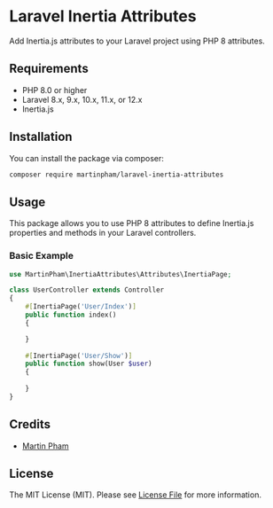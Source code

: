 # Laravel Inertia Attributes

Add Inertia.js attributes to your Laravel project using PHP 8 attributes.

## Requirements

- PHP 8.0 or higher
- Laravel 8.x, 9.x, 10.x, 11.x, or 12.x
- Inertia.js

## Installation

You can install the package via composer:

```bash
composer require martinpham/laravel-inertia-attributes
```

## Usage

This package allows you to use PHP 8 attributes to define Inertia.js properties and methods in your Laravel controllers.

### Basic Example

```php
use MartinPham\InertiaAttributes\Attributes\InertiaPage;

class UserController extends Controller
{
    #[InertiaPage('User/Index')]
    public function index()
    {

    }
    
    #[InertiaPage('User/Show')]
    public function show(User $user)
    {
        
    }
}
```


## Credits

- [Martin Pham](https://github.com/martinpham)
## License

The MIT License (MIT). Please see [License File](LICENSE) for more information.
